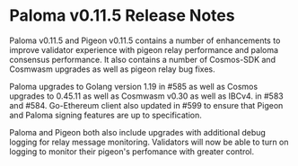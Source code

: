# Paloma v0.11.5 Release Notes

Paloma v0.11.5 and Pigeon v0.11.5 contains a number of enhancements to improve validator experience with pigeon relay performance and paloma consensus performance. It also contains a number of Cosmos-SDK and Cosmwasm upgrades as well as pigeon relay bug fixes.

Paloma upgrades to Golang version 1.19 in #585 as well as Cosmos upgrades to 0.45.11 as well as Cosmwasm v0.30 as well as IBCv4. in #583 and #584. Go-Ethereum client also updated in #599 to ensure that Pigeon and Paloma signing features are up to specification.

Paloma and Pigeon both also include upgrades with additional debug logging for relay message monitoring. Validators will now be able to turn on logging to monitor their pigeon's perfomance with greater control.
